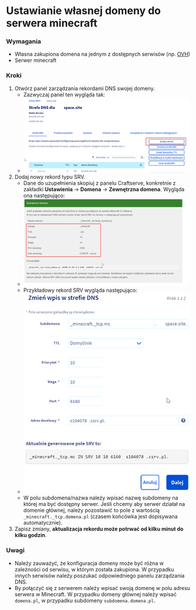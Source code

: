 # Ustawianie własnej domeny do serwera minecraft

### Wymagania

  * Własna zakupiona domena na jednym z dostępnych serwisów (np. [OVH](https://www.ovhcloud.com/pl/domains/))
  * Serwer minecraft


### Kroki

1. Otwórz panel zarządzania rekordami DNS swojej domeny.
    - Zazwyczaj panel ten wygląda tak:
    - ![image](../img/domena/ovh_dns_panel.png)
2. Dodaj nowy rekord typu SRV.
    - Dane do uzupełnienia skopiuj z panelu Craftserve, konkretnie z zakładki **Ustawienia** -> **Domena** -> **Zewnętrzna domena**. Wygląda ona następująco:
    - ![image](../img/domena/craftserve_domain_panel.png)
    - Przykładowy rekord SRV wygląda następująco:
    - ![image](../img/domena/ovh_srv_record.png)
    - W polu subdomena/nazwa należy wpisać nazwę subdomeny na której ma być dostępny serwer. Jeśli chcemy aby serwer działał na domenie głównej, należy pozostawić to pole z wartością `_minecraft._tcp.domena.pl` (czasem końcówka jest dopisywana automatycznie).
3. Zapisz zmiany, **aktualizacja rekordu może potrwać od kilku minut do kilku godzin**.

### Uwagi
- Należy zauważyć, że konfiguracja domeny może być różna w zależności od serwisu, w którym została zakupiona. W przypadku innych serwisów należy poszukać odpowiedniego panelu zarządzania DNS.
- By połączyć się z serwerem należy wpisać swoją domenę w polu adresu serwera w Minecraft. W przypadku domeny głównej należy wpisać `domena.pl`, w przypadku subdomeny `subdomena.domena.pl`.
